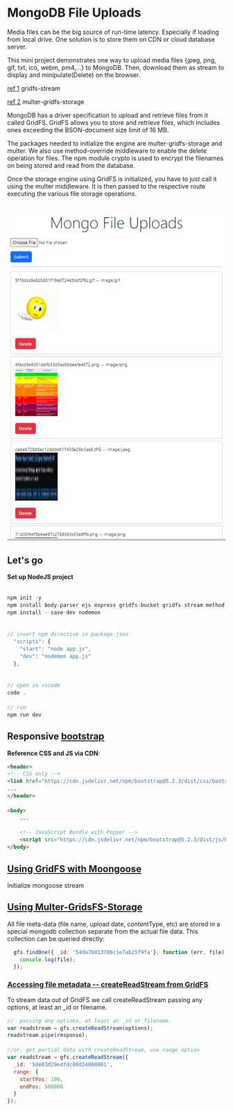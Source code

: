 # MongoDB File Uploads

Media files can be the big source of run-time latency.  Especially if loading from local drive.  One solution is to store them on CDN or cloud database server.

This mini project demonstrates one way to upload media files {jpeg, png, gif, txt, ico, webm, pm4,...} to MongoDB. Then, download them as stream to display and minipulate(Delete) on the browser.



[ref 1](https://github.com/aheckmann/gridfs-stream) gridfs-stream

[ref 2](https://github.com/devconcept/multer-gridfs-storage) multer-gridfs-storage

MongoDB has a driver specification to upload and retrieve files from it called GridFS. GridFS allows you to store and retrieve files, which includes ones exceeding the BSON-document size limit of 16 MB.

The packages needed to initialize the engine are multer-gridfs-storage and multer. We also use method-override middleware to enable the delete operation for files. The npm module crypto is used to encrypt the filenames on being stored and read from the database.

Once the storage engine using GridFS is initialized, you have to just call it using the multer middleware. It is then passed to the respective route executing the various file storage operations.

<br />

![Application display](./public/display.PNG)

## Let's go

<strong>Set up NodeJS project</strong>

```javascript

npm init -y
npm install body-parser ejs express gridfs-bucket gridfs-stream method-override mongoose multer multer-gridfs-storage
npm install --save-dev nodemon


// insert npm directive in package.json
  "scripts": {
    "start": "node app.js",
    "dev": "nodemon app.js"
  },


// open in vscode
code .

// run
npm run dev
```



## Responsive [bootstrap](https://getbootstrap.com/)

<strong>Reference CSS and JS via CDN</strong>:

```html
<header>
<!-- CSS only -->
<link href="https://cdn.jsdelivr.net/npm/bootstrap@5.2.3/dist/css/bootstrap.min.css" rel="stylesheet" integrity="sha384-rbsA2VBKQhggwzxH7pPCaAqO46MgnOM80zW1RWuH61DGLwZJEdK2Kadq2F9CUG65" crossorigin="anonymous">
...
</header>

<body>
    ...

    <!-- JavaScript Bundle with Popper -->
    <script src="https://cdn.jsdelivr.net/npm/bootstrap@5.2.3/dist/js/bootstrap.bundle.min.js" integrity="sha384-kenU1KFdBIe4zVF0s0G1M5b4hcpxyD9F7jL+jjXkk+Q2h455rYXK/7HAuoJl+0I4" crossorigin="anonymous"></script>
</body>
```

## [Using GridFS with Moongoose](https://github.com/aheckmann/gridfs-stream)

Initialize mongoose stream

## [Using Multer-GridsFS-Storage](https://github.com/devconcept/multer-gridfs-storage)

All file meta-data (file name, upload date, contentType, etc) are stored in a special mongodb collection separate from the actual file data. This collection can be queried directly:

```javascript
  gfs.findOne({ _id: '54da7b013706c1e7ab25f9fa'}, function (err, file) {
    console.log(file);
  });
```

### [Accessing file metadata -- createReadStream from GridFS](https://github.com/aheckmann/gridfs-stream)

To stream data out of GridFS we call createReadStream passing any options, at least an _id or filename.

```javascript
//  passing any options, at least an _id or filename.
var readstream = gfs.createReadStream(options);
readstream.pipe(response);

//or, get partial data with createReadStream, use range option
var readstream = gfs.createReadStream({
  _id: '50e03d29edfdc00d34000001',
  range: {
    startPos: 100,
    endPos: 500000
  }
});
```


